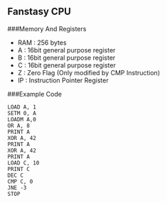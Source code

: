 Fanstasy CPU
------------

###Memory And Registers

* RAM : 256 bytes
* A : 16bit general purpose register
* B : 16bit general purpose register
* C : 16bit general purpose register
* Z : Zero Flag (Only modified by CMP Instruction)
* IP : Instruction Pointer Register

###Example Code


```text
LOAD A, 1
SETM 0, A
LOADM A,0
OR A, 8
PRINT A
XOR A, 42
PRINT A
XOR A, 42
PRINT A
LOAD C, 10
PRINT C
DEC C
CMP C, 0
JNE -3
STOP
```